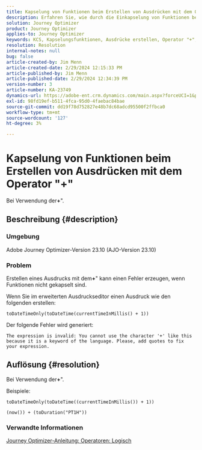 ```yaml
---
title: Kapselung von Funktionen beim Erstellen von Ausdrücken mit dem Operator "+"
description: Erfahren Sie, wie durch die Einkapselung von Funktionen beim Erstellen von Ausdrücken mit dem Operator "+"Fehler in Adobe Journey Optimizer Version 23.10 vermieden werden.
solution: Journey Optimizer
product: Journey Optimizer
applies-to: Journey Optimizer
keywords: KCS, Kapselungsfunktionen, Ausdrücke erstellen, Operator "+", Fehlerbehebung, AJO Version 23.10, Adobe Journey Optimizer Version 23.10
resolution: Resolution
internal-notes: null
bug: false
article-created-by: Jim Menn
article-created-date: 2/29/2024 12:15:33 PM
article-published-by: Jim Menn
article-published-date: 2/29/2024 12:34:39 PM
version-number: 3
article-number: KA-23749
dynamics-url: https://adobe-ent.crm.dynamics.com/main.aspx?forceUCI=1&pagetype=entityrecord&etn=knowledgearticle&id=064c0037-fcd6-ee11-9079-6045bd006268
exl-id: 98fd19ef-b511-4fca-95d0-4faebac84bae
source-git-commit: dd19f78d752827e48b7dc68adcd95500f2ffbca0
workflow-type: tm+mt
source-wordcount: '127'
ht-degree: 3%

---
```


# Kapselung von Funktionen beim Erstellen von Ausdrücken mit dem Operator &quot;+&quot;


Bei Verwendung der<b>+</b>&quot;.

## Beschreibung {#description}


### Umgebung

Adobe Journey Optimizer-Version 23.10 (AJO-Version 23.10)

### Problem

Erstellen eines Ausdrucks mit dem<b>+</b>&quot; kann einen Fehler erzeugen, wenn Funktionen nicht gekapselt sind.

Wenn Sie im erweiterten Ausdruckseditor einen Ausdruck wie den folgenden erstellen:


```
toDateTimeOnly(toDateTime(currentTimeInMillis() + 1))
```


Der folgende Fehler wird generiert:


```
The expression is invalid: You cannot use the character '+' like this because it is a keyword of the language. Please, add quotes to fix your expression.
```



## Auflösung {#resolution}


Bei Verwendung der<b>+</b>&quot;.

Beispiele:


```
toDateTimeOnly(toDateTime((currentTimeInMillis()) + 1))
```



```
(now()) + (toDuration("PT1H"))
```


### Verwandte Informationen

[Journey Optimizer-Anleitung: Operatoren: Logisch](https://experienceleague.adobe.com/docs/journey-optimizer/using/orchestrate-journeys/building-advanced-conditions-journeys/syntax/operators.html#%2B-2)
